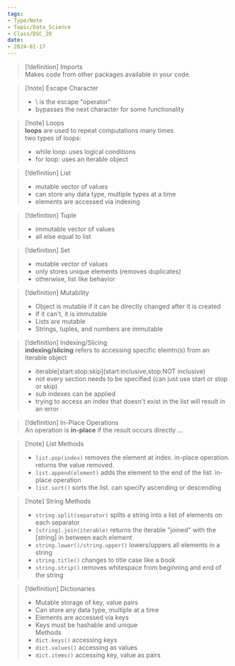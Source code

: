 ```yaml
---
tags:
- Type/Note
- Topic/Data_Science
- Class/DSC_20
date:
- 2024-01-17
---
```

> [!definition] Imports  
> Makes code from other packages available in your code.  

> [!note] Escape Character  
> - \\ is the escape "operator"  
> - bypasses the next character for some functionality  

> [!note] Loops  
> **loops** are used to repeat computations many times  
> two types of loops:  
> - while loop: uses logical conditions  
> - for loop: uses an iterable object  

> [!definition] List  
> - mutable vector of values  
> - can store any data type, multiple types at a time  
> - elements are accessed via indexing  

> [!definition] Tuple  
> - immutable vector of values  
> - all else equal to list  

> [!definition] Set  
> - mutable vector of values  
> - only stores unique elements (removes duplicates)  
> - otherwise, list like behavior  

> [!definition] Mutability  
> - Object is mutable if it can be directly changed after it is created  
> - If it can't, it is immutable  
> - Lists are mutable  
> - Strings, tuples, and numbers are immutable  

> [!definition] Indexing/Slicing  
> **indexing/slicing** refers to accessing specific elemtn(s) from an iterable object  
> - iterable\[start:stop:skip](start:inclusive,stop:NOT inclusive)  
> - not every section needs to be specified (can just use start or stop or skip)  
> - sub indexes can be applied  
> - trying to access an index that doesn't exist in the list will result in an error  

> [!definition] In-Place Operations  
> An operation is **in-place** if the result occurs directly ...  

> [!note] List Methods  
> - `list.pop(index)` removes the element at index. in-place operation. returns the value removed.  
> - `list.append(element)` adds the element to the end of the list. in-place operation  
> - `list.sort()` sorts the list. can specify ascending or descending  

> [!note] String Methods  
> - `string.split(separator)` splits a string into a list of elements on each separator  
> - `[string].join(iterable)` returns the iterable "joined" with the \[string] in between each element  
> - `string.lower()/string.upper()` lowers/uppers all elements in a string  
> - `string.title()` changes to title case like a book  
> - `string.strip()` removes whitespace from beginning and end of the string  

> [!definition] Dictionaries  
> - Mutable storage of key, value pairs  
> - Can store any data type, multiple at a time  
> - Elements are accessed via keys  
> - Keys must be hashable and unique  
> Methods  
> - `dict.keys()` accessing keys  
> - `dict.values()` accessing as values  
> - `dict.items()` accessing key, value as pairs  
